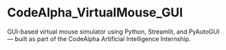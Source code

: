# CodeAlpha_VirtualMouse_GUI
GUI-based virtual mouse simulator using Python, Streamlit, and PyAutoGUI — built as part of the CodeAlpha Artificial Intelligence Internship.
